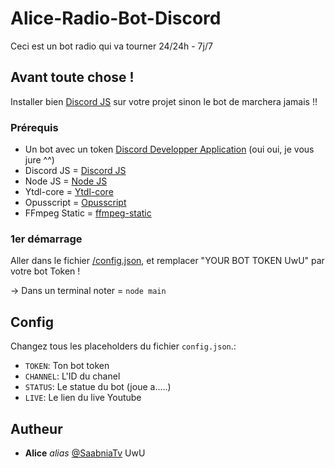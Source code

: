 # Alice-Radio-Bot-Discord

Ceci est un bot radio qui va tourner 24/24h - 7j/7

## Avant toute chose !

Installer bien [Discord JS](https://discord.js.org/#/) sur votre projet sinon le bot de marchera jamais !!

### Prérequis

- Un bot avec un token [Discord Developper Application](https://discord.com/developers/applications/726766282354982912/information) (oui oui, je vous jure ^^)
- Discord JS = [Discord JS](https://discord.js.org/#/)
- Node JS = [Node JS](https://nodejs.org/en/)
- Ytdl-core = [Ytdl-core](https://www.npmjs.com/package/ytdl-core)
- Opusscript = [Opusscript](https://www.npmjs.com/package/opusscript)
- FFmpeg Static = [ffmpeg-static](https://www.npmjs.com/package/ffmpeg-static)

### 1er démarrage

Aller dans le fichier [/config.json](https://github.com/SaabniaTv/Alice-Radio-Bot-Discord/blob/main/config.json), et remplacer "YOUR BOT TOKEN UwU" par votre bot Token !

-> Dans un terminal noter = ``node main``

## Config
Changez tous les placeholders du fichier ``config.json``.:
 - `TOKEN`: Ton bot token
 - `CHANNEL`: L'ID du chanel
 - `STATUS`: Le statue du bot (joue a.....)
 - `LIVE`: Le lien du live Youtube

## Autheur

* **Alice** _alias_ [@SaabniaTv](https://github.com/SaabniaTv) UwU
